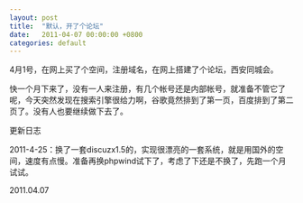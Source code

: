 ```yaml
---
layout: post
title:  "默认，开了个论坛"
date:   2011-04-07 00:00:00 +0800
categories: default
---
```


4月1号，在网上买了个空间，注册域名，在网上搭建了个论坛，西安同城会。

快一个月下来了，没有一人来注册，有几个帐号还是内部帐号，就准备不管它了呢，今天突然发现在搜索引擎很给力啊，谷歌竟然排到了第一页，百度排到了第二页了。没有人也要继续做下去了。

更新日志

  2011-4-25：换了一套discuzx1.5的，实现很漂亮的一套系统，就是用国外的空间，速度有点慢。准备再换phpwind试下了，考虑了下还是不换了，先跑一个月试试。

2011.04.07